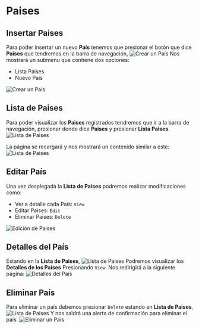# Paises #

## Insertar Paises ##
Para poder insertar un nuevo **País** tenemos que presionar el botón que dice
**Paises** que tendremos en la barra de navegación, ![ Crear un País ](1.png)
Nos mostrará un submenu que contiene dos opciones:

  * Lista Paises
  * Nuevo País

  ![ Crear un País ](Agregar-Pais.png)

## Lista de Paises ##
Para poder visualizar los **Paises** registrados tendremos que
ir a la barra de navegación, presionar donde dice **Paises** y presionar
**Lista Paises**. ![ Lista de Paises ](ver-Paises.png)

La página se recargará y nos mostrará un contenido similar a este:
![ Lista de Paises ](Crud-Paises.png)

## Editar País ##

Una vez desplegada la **Lista de Paises** podremos realizar modificaciones
como:

  * Ver a detalle cada País: `View`
  * Editar Paises: `Edit`
  * Eliminar Paises: `Delete`

![ Edición de Paises ](Crud-Paises.png)

## Detalles del País ##

Estando en la **Lista de Paises**, ![ Lista de Paises ](Crud-Paises.png)
Podremos visualizar los **Detalles de los Paises** Presionando `View`.
Nos redirigirá a la siguiente página:
![ Detalles del País ](View-Pais.png)

## Eliminar País ##

Para eliminar un país debemos presionar `Delete` estando en **Lista de Paises**,
![ Lista de Paises ](Crud-Paises.png) Y nos saldrá una alerta de confirmación
para eliminar el país. ![ Eliminar un País ](Eliminar-Pais.png)
